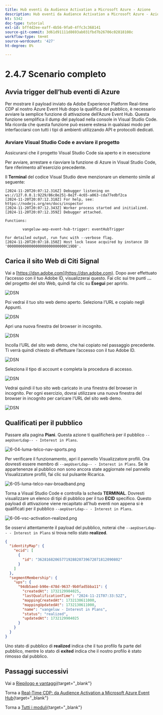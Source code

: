 ```yaml
---
title: Hub eventi da Audience Activation a Microsoft Azure - Azione
description: Hub eventi da Audience Activation a Microsoft Azure - Azione
kt: 5342
doc-type: tutorial
exl-id: bff4d2ee-eaff-4b56-9fa0-4ffc3c368141
source-git-commit: 3d61d91111d8693ab031fbd7b26706c02818108c
workflow-type: tm+mt
source-wordcount: '427'
ht-degree: 0%

---
```


# 2.4.7 Scenario completo

## Avvia trigger dell’hub eventi di Azure

Per mostrare il payload inviato da Adobe Experience Platform Real-time CDP al nostro Azure Event Hub dopo la qualifica del pubblico, è necessario avviare la semplice funzione di attivazione dell’Azure Event Hub. Questa funzione semplifica il dump del payload nella console in Visual Studio Code. Ma ricorda che questa funzione può essere estesa in qualsiasi modo per interfacciarsi con tutti i tipi di ambienti utilizzando API e protocolli dedicati.

### Avviare Visual Studio Code e avviare il progetto

Assicurarsi che il progetto Visual Studio Code sia aperto e in esecuzione

Per avviare, arrestare e riavviare la funzione di Azure in Visual Studio Code, fare riferimento all&#39;esercizio precedente.

Il **Terminal** del codice Visual Studio deve menzionare un elemento simile al seguente:

```code
[2024-11-20T20:07:12.316Z] Debugger listening on ws://127.0.0.1:9229/86c8e251-8e2f-4c65-a063-cda77edbf2ca
[2024-11-20T20:07:12.318Z] For help, see: https://nodejs.org/en/docs/inspector
[2024-11-20T20:07:12.343Z] Worker process started and initialized.
[2024-11-20T20:07:12.359Z] Debugger attached.

Functions:

        vangeluw-aep-event-hub-trigger: eventHubTrigger

For detailed output, run func with --verbose flag.
[2024-11-20T20:07:18.150Z] Host lock lease acquired by instance ID '000000000000000000000000000C19D8'.
```

## Carica il sito Web di Citi Signal

Vai a [https://dsn.adobe.com](https://dsn.adobe.com). Dopo aver effettuato l’accesso con il tuo Adobe ID, visualizzerai questo. Fai clic sui tre punti **...** del progetto del sito Web, quindi fai clic su **Esegui** per aprirlo.

![DSN](./../../datacollection/dc1.1/images/web8.png)

Poi vedrai il tuo sito web demo aperto. Seleziona l’URL e copialo negli Appunti.

![DSN](../../../getting-started/gettingstarted/images/web3.png)

Apri una nuova finestra del browser in incognito.

![DSN](../../../getting-started/gettingstarted/images/web4.png)

Incolla l’URL del sito web demo, che hai copiato nel passaggio precedente. Ti verrà quindi chiesto di effettuare l’accesso con il tuo Adobe ID.

![DSN](../../../getting-started/gettingstarted/images/web5.png)

Seleziona il tipo di account e completa la procedura di accesso.

![DSN](../../../getting-started/gettingstarted/images/web6.png)

Vedrai quindi il tuo sito web caricato in una finestra del browser in incognito. Per ogni esercizio, dovrai utilizzare una nuova finestra del browser in incognito per caricare l’URL del sito web demo.

![DSN](../../../getting-started/gettingstarted/images/web7.png)

## Qualificati per il pubblico

Passare alla pagina **Piani**. Questa azione ti qualificherà per il pubblico `--aepUserLdap-- - Interest in Plans`.

![6-04-luma-telco-nav-sports.png](./images/cs1.png)

Per verificare il funzionamento, apri il pannello Visualizzatore profili. Ora dovresti essere membro di `--aepUserLdap-- - Interest in Plans`. Se le appartenenze al pubblico non sono ancora state aggiornate nel pannello Visualizzatore profili, fai clic sul pulsante Ricarica.

![6-05-luma-telco-nav-broadband.png](./images/cs2.png)

Torna a Visual Studio Code e controlla la scheda **TERMINAL**. Dovresti visualizzare un elenco di tipi di pubblico per il tuo **ECID** specifico. Questo payload di attivazione viene recapitato all&#39;hub eventi non appena si è qualificati per il pubblico `--aepUserLdap-- - Interest in Plans`.

![6-06-vsc-activation-realized.png](./images/cs3.png)

Se osservi attentamente il payload del pubblico, noterai che `--aepUserLdap-- - Interest in Plans` si trova nello stato **realized**.

```json
{
  "identityMap": {
    "ecid": [
      {
        "id": "36281682065771928820739672071812090802"
      }
    ]
  },
  "segmentMembership": {
    "ups": {
      "94db5aed-b90e-478d-9637-9b0fad5bba11": {
        "createdAt": 1732129904025,
        "lastQualificationTime": "2024-11-21T07:33:52Z",
        "mappingCreatedAt": 1732130611000,
        "mappingUpdatedAt": 1732130611000,
        "name": "vangeluw - Interest in Plans",
        "status": "realized",
        "updatedAt": 1732129904025
      }
    }
  }
}
```

Uno stato di pubblico di **realized** indica che il tuo profilo fa parte del pubblico, mentre lo stato di **exited** indica che il nostro profilo è stato rimosso dal pubblico.

## Passaggi successivi

Vai a [Riepilogo e vantaggi](./summary.md){target="_blank"}

Torna a [Real-Time CDP: da Audience Activation a Microsoft Azure Event Hub](./segment-activation-microsoft-azure-eventhub.md){target="_blank"}

Torna a [Tutti i moduli](./../../../../overview.md){target="_blank"}
